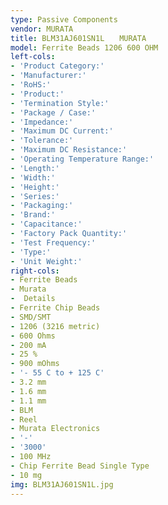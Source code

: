 ```yaml
---
type: Passive Components
vendor: MURATA
title: BLM31AJ601SN1L　　MURATA
model: Ferrite Beads 1206 600 OHM
left-cols:
- 'Product Category:'
- 'Manufacturer:'
- 'RoHS:'
- 'Product:'
- 'Termination Style:'
- 'Package / Case:'
- 'Impedance:'
- 'Maximum DC Current:'
- 'Tolerance:'
- 'Maximum DC Resistance:'
- 'Operating Temperature Range:'
- 'Length:'
- 'Width:'
- 'Height:'
- 'Series:'
- 'Packaging:'
- 'Brand:'
- 'Capacitance:'
- 'Factory Pack Quantity:'
- 'Test Frequency:'
- 'Type:'
- 'Unit Weight:'
right-cols:
- Ferrite Beads
- Murata
-  Details
- Ferrite Chip Beads
- SMD/SMT
- 1206 (3216 metric)
- 600 Ohms
- 200 mA
- 25 %
- 900 mOhms
- '- 55 C to + 125 C'
- 3.2 mm
- 1.6 mm
- 1.1 mm
- BLM
- Reel
- Murata Electronics
- '-'
- '3000'
- 100 MHz
- Chip Ferrite Bead Single Type
- 10 mg
img: BLM31AJ601SN1L.jpg
---
```

